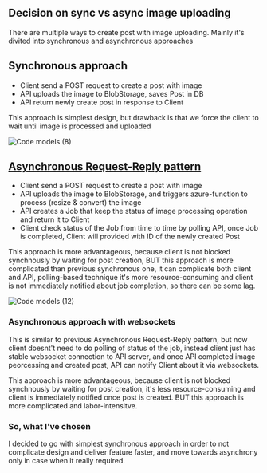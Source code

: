 
## Decision on sync vs async image uploading

There are multiple ways to create post with image uploading. Mainly it's divited into synchronous and asynchronous approaches

## Synchronous approach

- Client send a POST request to create a post with image
- API uploads the image to BlobStorage, saves Post in DB
- API return newly create post in response to Client

This approach is simplest design, but drawback is that we force the client to wait until image is processed and uploaded 

![Code models (8)](https://user-images.githubusercontent.com/36125138/199660965-6bfaf902-215e-40d5-9a0c-2d9636952a7b.jpg)


## [Asynchronous Request-Reply pattern](https://learn.microsoft.com/en-us/azure/architecture/patterns/async-request-reply)

- Client send a POST request to create a post with image
- API uploads the image to BlobStorage, and triggers azure-function to process (resize & convert) the image
- API creates a Job that keep the status of image processing operation and return it to Client
- Client check status of the Job from time to time by polling API, once Job is completed, Client will provided with ID of the newly created Post

This approach is more advantageous, because client is not blocked synchnously by waiting for post creation, 
BUT this approach is more complicated than previous synchronous one, it can complicate both client and API, polling-based technique it's more resource-consuming and client is not immediately notified about job completion, so there can be some lag.

![Code models (12)](https://user-images.githubusercontent.com/36125138/199669459-f4e03f9c-3325-4500-a5c6-b23e58627f51.jpg)

### Asynchronous approach with websockets

This is similar to previous Asynchronous Request-Reply pattern, but now client doesnt't need to do polling of status of the job, instead client just has stable websocket connection to API server, and once API completed image peorcessing and created post, API can notify Client about it via websockets. 

This approach is more advantageous, because client is not blocked synchnously by waiting for post creation, it's less resource-consuming and client is immediately notified once post is created. BUT this approach is more complicated and labor-intensitve.


### So, what I've chosen

I decided to go with simplest synchronous approach in order to not complicate design and deliver feature faster, and move towards asynchrony only in case when it really required.
